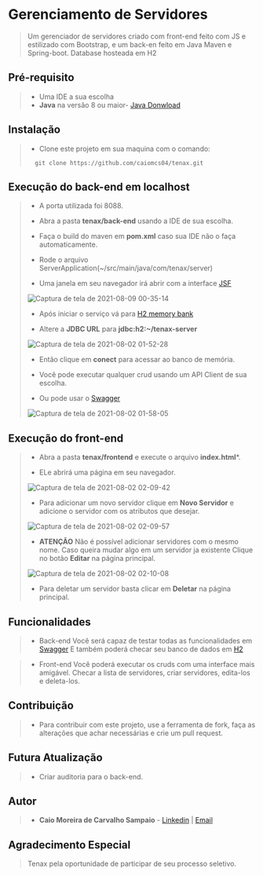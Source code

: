 # Gerenciamento de Servidores

> Um gerenciador de servidores criado com front-end feito com JS e estilizado com Bootstrap,
>  e um back-en feito em Java Maven e Spring-boot. Database hosteada em H2

## Pré-requisito

> - Uma IDE a sua escolha
> - **Java** na versão 8 ou maior- [Java Donwload](https://www.java.com)

## Instalação

> - Clone este projeto em sua maquina com o comando:
> ```
> 	git clone https://github.com/caiomcs04/tenax.git
> ```

## Execução do back-end em localhost

> - A porta utilizada foi 8088.
>
> - Abra a pasta **tenax/back-end** usando a IDE de sua escolha.
>
> - Faça o build do maven em **pom.xml** caso sua IDE não o faça automaticamente.
>
> - Rode o arquivo ServerApplication(~/src/main/java/com/tenax/server)
> 
> - Uma janela em seu navegador irá abrir com a interface [JSF](http://localhost:8088/server.tenax)
> 
> ![Captura de tela de 2021-08-09 00-35-14](https://user-images.githubusercontent.com/66964367/128657947-65c5944f-389d-46eb-bae4-8bf1b32cf774.png)
>
> - Após iniciar o serviço vá para [H2 memory bank](http://localhost:8088/h2)
>
> - Altere a **JDBC URL** para **jdbc:h2:~/tenax-server**
>
> ![Captura de tela de 2021-08-02 01-52-28](https://user-images.githubusercontent.com/66964367/127806082-16079875-9cbc-4348-b658-5a2885d9230f.png)
>
> - Então clique em **conect** para acessar ao banco de memória.
>
> - Você pode executar qualquer crud usando um API Client de sua escolha.
>
> - Ou pode usar o [Swagger](http://localhost:8088/swagger-ui.html#/)
> 
> ![Captura de tela de 2021-08-02 01-58-05](https://user-images.githubusercontent.com/66964367/127806343-0dbf176f-fc3e-4836-89cb-d64fc2e4bd90.png)

## Execução do front-end

>  - Abra a pasta **tenax/frontend** e execute o arquivo **index.html***.
>  
>  - ELe abrirá uma página em seu navegador.
>  
>  ![Captura de tela de 2021-08-02 02-09-42](https://user-images.githubusercontent.com/66964367/127807219-3f5516a9-e7b3-4267-81df-1588c0b6bc8c.png)
>  
>  
>  - Para adicionar um novo servidor clique em **Novo Servidor** e adicione o servidor com os atributos que desejar.
>  
>   ![Captura de tela de 2021-08-02 02-09-57](https://user-images.githubusercontent.com/66964367/127807345-26a71467-c1b5-491f-b101-90d856d4fd82.png)
>   
>   
>  - **ATENÇÃO** Não é possível adicionar servidores com o mesmo nome.
>   Caso queira mudar algo em um servidor ja existente Clique no botão **Editar** na página principal.
>   
>   ![Captura de tela de 2021-08-02 02-10-08](https://user-images.githubusercontent.com/66964367/127807489-90b7ead0-a778-4561-ba50-7e943f74f56a.png)
>   
>   - Para deletar um servidor basta clicar em **Deletar** na página principal.


## Funcionalidades

> - Back-end
> Você será capaz de testar todas as funcionalidades em [Swagger](http://localhost:8085/swagger-ui.html#/) 
> E também poderá checar seu banco de dados em [H2](http://localhost:8085/h2)

> - Front-end
> Você poderá executar os cruds com uma interface mais amigável.
> Checar a lista de servidores, criar servidores, edita-los e deleta-los.

## Contribuição

> - Para contribuir com este projeto, use a ferramenta de fork, faça as alterações que achar necessárias e crie um pull request.

## Futura Atualização

> - Criar auditoria para o back-end.

## Autor

> - **Caio Moreira de Carvalho Sampaio** - [Linkedin](https://www.linkedin.com/in/caio-sampaio-b02a3669/) | [Email](caio6c@yahoo.com.br)

## Agradecimento Especial 

> Tenax pela oportunidade de participar de seu processo seletivo.

